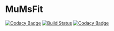 # MuMsFit

[![Codacy Badge](https://api.codacy.com/project/badge/Grade/2348fc4c570c40db8f9766300637443f)](https://www.codacy.com/app/MH0896/MuMsFit?utm_source=github.com&utm_medium=referral&utm_content=MH0896/MuMsFit&utm_campaign=badger)
[![Build Status](https://travis-ci.org/MH0896/MuMsFit.svg?branch=master)](https://travis-ci.org/MH0896/MuMsFit)
[![Codacy Badge](https://api.codacy.com/project/badge/Grade/2348fc4c570c40db8f9766300637443f)](https://www.codacy.com/app/MH0896/MuMsFit?utm_source=github.com&amp;utm_medium=referral&amp;utm_content=MH0896/MuMsFit&amp;utm_campaign=Badge_Grade)

